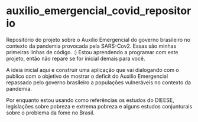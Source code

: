 # auxilio_emergencial_covid_repositorio
Repositório do projeto sobre o Auxílio Emergencial do governo brasileiro no contexto da pandemia provocada pela SARS-Cov2.
Essas são minhas primeiras linhas de código.  :)
Estou aprendendo a programar com este projeto, então não repare se for inicial demais para você.


A ideia inicial aqui e construir uma aplicação que vai dialogando com o publico com o objetivo de mostrar o deficit do Auxilio Emergencial repassado pelo governo brasileiro a populações vulneráveis no contexto da pandemia.

Por enquanto estou usando como referências os estudos do DIEESE, legislações sobre pobreza e extrema pobreza e alguns estudos conjunturais sobre o problema da fome no Brasil.
